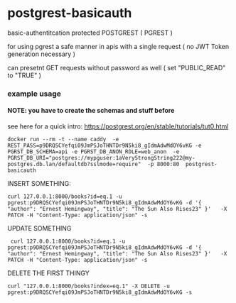 # postgrest-basicauth

basic-authentitcation protected POSTGREST ( PGREST ) 

for using pgrest a safe manner in apis with a single request ( no JWT Token generation necessary )

can presetnt GET requests without password as well ( set "PUBLIC_READ" to "TRUE" )
### example usage

#### NOTE: you have to create the schemas and stuff before 
see here for a quick intro:  https://postgrest.org/en/stable/tutorials/tut0.html


```
docker run --rm -t --name caddy  -e REST_PASS=p9DRQSCYefqi09JmPSJoTHNTDr9N5ki8_gIdmAdwMdOY6vKG -e PGRST_DB_SCHEMA=api -e PGRST_DB_ANON_ROLE=web_anon  -e PGRST_DB_URI="postgres://mypguser:1aVeryStrongString222@my-postgres.db.lan/defaultdb?sslmode=require"  -p 8000:80  postgrest-basicauth
```
INSERT SOMETHING:
```
curl 127.0.0.1:8000/books?id=eq.1 -u pgrest:p9DRQSCYefqi09JmPSJoTHNTDr9N5ki8_gIdmAdwMdOY6vKG -d '{  "author": "Ernest Hemingway", "title": "The Sun Also Rises23" }'   -X PATCH -H "Content-Type: application/json" -s
```
UPDATE SOMETHING
```
 curl 127.0.0.1:8000/books?id=eq.1 -u pgrest:p9DRQSCYefqi09JmPSJoTHNTDr9N5ki8_gIdmAdwMdOY6vKG -d '{  "author": "Ernest Hemingway", "title": "The Sun Also Rises23" }'   -X PATCH -H "Content-Type: application/json" -s
```

DELETE THE FIRST THINGY
```
curl "127.0.0.1:8000/books?index=eq.1" -X DELETE -u pgrest:p9DRQSCYefqi09JmPSJoTHNTDr9N5ki8_gIdmAdwMdOY6vKG -s
```
